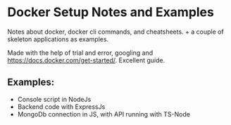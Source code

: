 # Docker Setup Notes and Examples

Notes about docker, docker cli commands, and cheatsheets. + a couple of skeleton applications as examples.

Made with the help of trial and error, googling and https://docs.docker.com/get-started/. Excellent guide.

## Examples:
* Console script in NodeJs
* Backend code with ExpressJs
* MongoDb connection in JS, with API running with TS-Node
